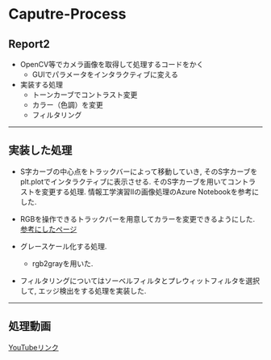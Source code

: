 # Caputre-Process
## Report2

* OpenCV等でカメラ画像を取得して処理するコードをかく
   * GUIでパラメータをインタラクティブに変える
* 実装する処理
  * トーンカーブでコントラスト変更
  * カラー（色調）を変更
  * フィルタリング
---
## 実装した処理
* S字カーブの中心点をトラックバーによって移動していき, そのS字カーブをplt.plotでインタラクティブに表示させる. そのS字カーブを用いてコントラストを変更する処理.
情報工学演習IIの画像処理のAzure Notebookを参考にした.

* RGBを操作できるトラックバーを用意してカラーを変更できるようにした.
[参考にしたページ](http://opencv-python-tutroals.readthedocs.io/en/latest/py_tutorials/py_gui/py_trackbar/py_trackbar.html)

* グレースケール化する処理.
	* rgb2grayを用いた.

* フィルタリングについてはソーベルフィルタとプレウィットフィルタを選択して, エッジ検出をする処理を実装した. 
---
## 処理動画
[YouTubeリンク](https://youtu.be/gWm2RplSCYQ)